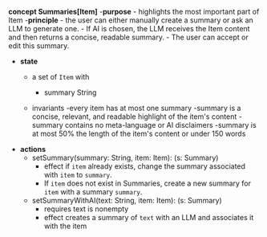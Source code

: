 **concept Summaries[Item]**
-**purpose**
    - highlights the most important part of Item
-**principle**
    - the user can either manually create a summary or ask an LLM to generate one. 
    - If AI is chosen, the LLM receives the Item content and then returns a concise, readable summary. 
    - The user can accept or edit this summary.
- **state**
    - a set of `Item` with 
        - summary String  

    - invariants
        -every item has at most one summary
        -summary is a concise, relevant, and readable highlight of the item's content
        -summary contains no meta-language or AI disclaimers
        -summary is at most 50% the length of the item's content or under 150 words
- **actions**
    - setSummary(summary: String, item: Item): (s: Summary)
        - effect if `item` already exists, change the summary associated with `item` to `summary`.  
        - If `item` does not exist in Summaries, create a new summary for `item` with a summary `summary`.
    - setSummaryWithAI(text: String, item: Item): (s: Summary)
        - requires text is nonempty
        - effect creates a summary of `text` with an LLM and associates it with the item
